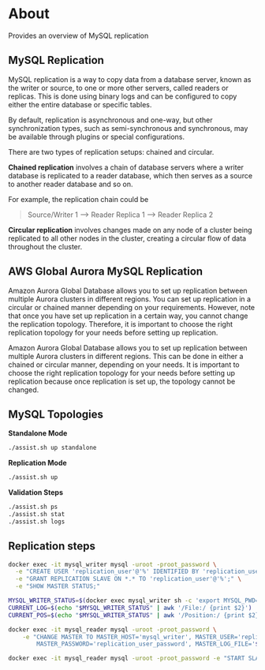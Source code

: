 # About 

Provides an overview of MySQL replication 

## MySQL Replication

MySQL replication is a way to copy data from a database server, known as the writer or source, to one or more other servers, called readers or replicas. This is done using binary logs and can be configured to copy either the entire database or specific tables.

By default, replication is asynchronous and one-way, but other synchronization types, such as semi-synchronous and synchronous, may be available through plugins or special configurations.

There are two types of replication setups: chained and circular. 

**Chained replication** involves a chain of database servers where a writer database is replicated to a reader database, which then serves as a source to another reader database and so on.

For example, the replication chain could be 

> Source/Writer 1 --> Reader Replica 1 --> Reader Replica 2

**Circular replication** involves changes made on any node of a cluster being replicated to all other nodes in the cluster, creating a circular flow of data throughout the cluster.

## AWS Global Aurora MySQL Replication

Amazon Aurora Global Database allows you to set up replication between multiple Aurora clusters in different regions. 
You can set up replication in a circular or chained manner depending on your requirements. 
However, note that once you have set up replication in a certain way, you cannot change the replication topology. 
Therefore, it is important to choose the right replication topology for your needs before setting up replication.

Amazon Aurora Global Database allows you to set up replication between multiple Aurora clusters in different regions. This can be done in either a chained or circular manner, depending on your needs. It is important to choose the right replication topology for your needs before setting up replication because once replication is set up, the topology cannot be changed.

## MySQL Topologies

**Standalone Mode**

  ```sh
  ./assist.sh up standalone
  ```

**Replication Mode**

  ```sh
  ./assist.sh up
  ```

**Validation Steps**
  
  ```sh
  ./assist.sh ps
  ./assist.sh stat
  ./assist.sh logs
  ```

## Replication steps 

```sh
docker exec -it mysql_writer mysql -uroot -proot_password \
  -e "CREATE USER 'replication_user'@'%' IDENTIFIED BY 'replication_user_password';" \
  -e "GRANT REPLICATION SLAVE ON *.* TO 'replication_user'@'%';" \
  -e "SHOW MASTER STATUS;"

MYSQL_WRITER_STATUS=$(docker exec mysql_writer sh -c 'export MYSQL_PWD=root_password; mysql -u root -e "SHOW MASTER STATUS\G"')
CURRENT_LOG=$(echo "$MYSQL_WRITER_STATUS" | awk '/File:/ {print $2}')
CURRENT_POS=$(echo "$MYSQL_WRITER_STATUS" | awk '/Position:/ {print $2}')

docker exec -it mysql_reader mysql -uroot -proot_password \
    -e "CHANGE MASTER TO MASTER_HOST='mysql_writer', MASTER_USER='replication_user', \
        MASTER_PASSWORD='replication_user_password', MASTER_LOG_FILE='$CURRENT_LOG', MASTER_LOG_POS=$CURRENT_POS;"

docker exec -it mysql_reader mysql -uroot -proot_password -e "START SLAVE;"
```




